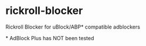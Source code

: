 # rickroll-blocker
Rickroll Blocker for uBlock/ABP* compatible adblockers

\* AdBlock Plus has NOT been tested
